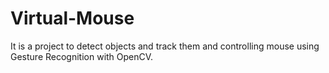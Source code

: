 # Virtual-Mouse
It is a project to detect objects and track them and controlling mouse using Gesture Recognition with OpenCV.
